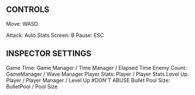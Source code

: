 CONTROLS
----------------------------------
Move: WASD

Attack: Auto
Stats Screen: B
Pause: ESC

INSPECTOR SETTINGS
----------------------------------
Game Time: Game Manager / Time Manager / Elapsed Time
Enemy Count: GameManager / Wave Manager
Player Stats: Player / Player Stats
Level Up: Player / Player Manager / Level Up #DON'T ABUSE
Bullet Pool Size: BulletPool / Pool Size
